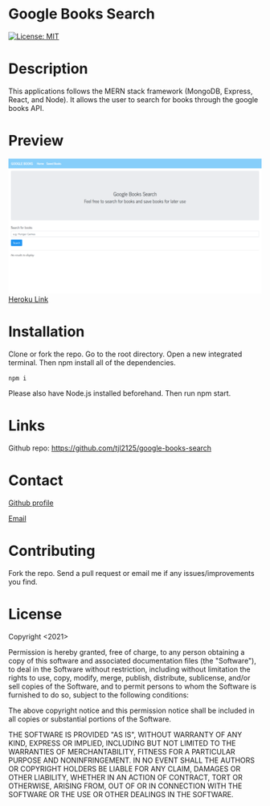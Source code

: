 # Google Books Search

[![License: MIT](https://img.shields.io/badge/License-MIT-green.svg)](https://opensource.org/licenses/MIT)

# Description 

This applications follows the MERN stack framework (MongoDB, Express, React, and Node). It allows the user
to search for books through the google books API. 

# Preview

![Preview](./client/public/demo.png)
[Heroku Link](https://boiling-ridge-80665.herokuapp.com/)

# Installation
Clone or fork the repo. 
Go to the root directory. 
Open a new integrated terminal. 
Then npm install all of the dependencies. 
```
npm i 
```
Please also have Node.js installed beforehand. 
Then run npm start.

# Links 
Github repo: https://github.com/tjl2125/google-books-search


# Contact
[Github profile](https://github.com/tjl2125)

[Email](tjl2125@alum.barnard.edu)

# Contributing 
Fork the repo.
Send a pull request or email me if any issues/improvements you find. 

# License

Copyright <2021> <Taylor Leong>

Permission is hereby granted, free of charge, to any person obtaining a copy of this software and associated documentation files (the "Software"), to deal in the Software without restriction, including without limitation the rights to use, copy, modify, merge, publish, distribute, sublicense, and/or sell copies of the Software, and to permit persons to whom the Software is furnished to do so, subject to the following conditions:

The above copyright notice and this permission notice shall be included in all copies or substantial portions of the Software.

THE SOFTWARE IS PROVIDED "AS IS", WITHOUT WARRANTY OF ANY KIND, EXPRESS OR IMPLIED, INCLUDING BUT NOT LIMITED TO THE WARRANTIES OF MERCHANTABILITY, FITNESS FOR A PARTICULAR PURPOSE AND NONINFRINGEMENT. IN NO EVENT SHALL THE AUTHORS OR COPYRIGHT HOLDERS BE LIABLE FOR ANY CLAIM, DAMAGES OR OTHER LIABILITY, WHETHER IN AN ACTION OF CONTRACT, TORT OR OTHERWISE, ARISING FROM, OUT OF OR IN CONNECTION WITH THE SOFTWARE OR THE USE OR OTHER DEALINGS IN THE SOFTWARE.
